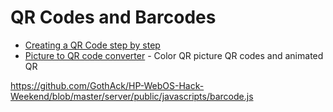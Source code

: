 QR Codes and Barcodes
=====================


* [Creating a QR Code step by step](https://www.nayuki.io/page/creating-a-qr-code-step-by-step)
* [Picture to QR code converter](https://www.qrpicture.com/) - Color QR picture QR codes and animated QR


https://github.com/GothAck/HP-WebOS-Hack-Weekend/blob/master/server/public/javascripts/barcode.js
